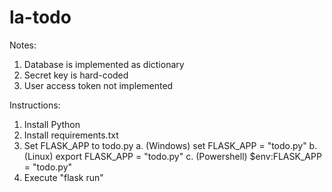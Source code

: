 # la-todo

Notes:
1. Database is implemented as dictionary
2. Secret key is hard-coded
3. User access token not implemented

Instructions:
1. Install Python
2. Install requirements.txt
3. Set FLASK_APP to todo.py
    a. (Windows) set FLASK_APP = "todo.py" 
    b. (Linux) export FLASK_APP = "todo.py"
    c. (Powershell) $env:FLASK_APP = "todo.py"
4. Execute "flask run"